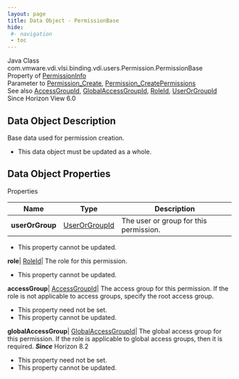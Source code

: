 ```yaml
---
layout: page
title: Data Object - PermissionBase
hide:
 #- navigation
 - toc
---
```






Java Class
    com.vmware.vdi.vlsi.binding.vdi.users.Permission.PermissionBase  
Property of
     [PermissionInfo](vdi.users.Permission.PermissionInfo.md#field_detail)  
Parameter to
     [Permission_Create](vdi.users.Permission.md#create), [Permission_CreatePermissions](vdi.users.Permission.md#createPermissions)  
See also
     [AccessGroupId](vdi.entity.AccessGroupId.md), [GlobalAccessGroupId](vdi.entity.GlobalAccessGroupId.md), [RoleId](vdi.entity.RoleId.md), [UserOrGroupId](vdi.entity.UserOrGroupId.md)  
Since 
    Horizon View 6.0

## Data Object Description 

Base data used for permission creation. 

  * This data object must be updated as a whole.



## Data Object Properties

Properties

Name |  Type |  Description   
---|---|---  
**userOrGroup**| [UserOrGroupId](vdi.entity.UserOrGroupId.md)|  The user or group for this permission.   


* This property cannot be updated.

  
**role**| [RoleId](vdi.entity.RoleId.md)|  The role for this permission.   


* This property cannot be updated.

  
**accessGroup**| [AccessGroupId](vdi.entity.AccessGroupId.md)|  The access group for this permission. If the role is not applicable to access groups, specify the root access group.   


* This property need not be set.
* This property cannot be updated.

  
**globalAccessGroup**| [GlobalAccessGroupId](vdi.entity.GlobalAccessGroupId.md)|  The global access group for this permission. If the role is applicable to global access groups, then it is required.  **_Since_** Horizon 8.2  


* This property need not be set.
* This property cannot be updated.

  
  
  
  
  
  

